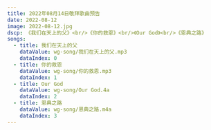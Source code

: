 ```yaml
---
title: 2022年08月14日敬拜歌曲预告
date: 2022-08-12
image: 2022-08-12.jpg
dscp: 《我们在天上的父》<br/>《你的救恩》<br/>《Our God》<br/>《恩典之路》
songs:
  - title: 我们在天上的父
    dataValue: wg-song/我们在天上的父.mp3
    dataIndex: 0
  - title: 你的救恩
    dataValue: wg-song/你的救恩.mp3
    dataIndex: 1
  - title: Our God
    dataValue: wg-song/Our God.4a
    dataIndex: 2
  - title: 恩典之路
    dataValue: wg-song/恩典之路.m4a
    dataIndex: 3
---
```


